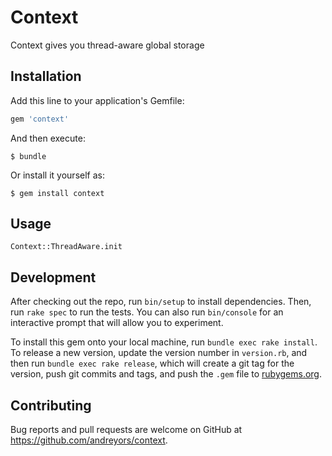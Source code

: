# Context

Context gives you thread-aware global storage

## Installation

Add this line to your application's Gemfile:

```ruby
gem 'context'
```

And then execute:

    $ bundle

Or install it yourself as:

    $ gem install context

## Usage

`Context::ThreadAware.init`

## Development

After checking out the repo, run `bin/setup` to install dependencies. Then, run `rake spec` to run the tests. You can also run `bin/console` for an interactive prompt that will allow you to experiment.

To install this gem onto your local machine, run `bundle exec rake install`. To release a new version, update the version number in `version.rb`, and then run `bundle exec rake release`, which will create a git tag for the version, push git commits and tags, and push the `.gem` file to [rubygems.org](https://rubygems.org).

## Contributing

Bug reports and pull requests are welcome on GitHub at https://github.com/andreyors/context.
